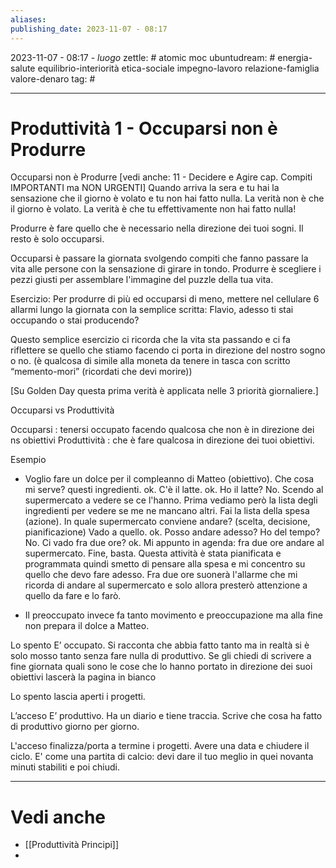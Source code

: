 ```yaml
---
aliases: 
publishing_date: 2023-11-07 - 08:17
---
```

2023-11-07 - 08:17 - *luogo*
zettle: # atomic moc
ubuntudream: # energia-salute equilibrio-interiorità etica-sociale impegno-lavoro relazione-famiglia valore-denaro 
tag: #

---
# Produttività 1 - Occuparsi non è Produrre

Occuparsi non è Produrre
[vedi anche: 11 - Decidere e Agire cap. Compiti IMPORTANTI ma NON URGENTI]
Quando arriva la sera e tu hai la sensazione che il giorno è volato e tu non hai fatto nulla. La verità non è che il giorno è volato. La verità è che tu effettivamente non hai fatto nulla!

Produrre è fare quello che è necessario nella direzione dei tuoi sogni. Il resto è solo occuparsi.

Occuparsi è passare la giornata svolgendo compiti che fanno passare la vita alle persone con la sensazione di girare in tondo.
Produrre è scegliere i pezzi giusti per assemblare l'immagine del puzzle della tua vita.

Esercizio:
Per produrre di più ed occuparsi di meno, mettere nel cellulare 6 allarmi lungo la giornata con la semplice scritta: Flavio, adesso ti stai occupando o stai producendo?

Questo semplice esercizio ci ricorda che la vita sta passando e ci fa riflettere se quello che stiamo facendo ci porta in direzione del nostro sogno o no.
(è qualcosa di simile alla moneta da tenere in tasca con scritto “memento-mori” (ricordati che devi morire))

[Su Golden Day questa prima verità è applicata nelle 3 priorità giornaliere.]

Occuparsi vs Produttività 

Occuparsi : tenersi occupato facendo qualcosa che non è in direzione dei ns obiettivi
Produttività : che è fare qualcosa in direzione dei tuoi obiettivi.

Esempio
- Voglio fare un dolce per il compleanno di Matteo (obiettivo).
Che cosa mi serve? questi ingredienti. ok. C'è il latte. ok. Ho il latte? No.
Scendo al supermercato a vedere se ce l'hanno. Prima vediamo però la lista degli ingredienti per vedere se me ne mancano altri. Fai la lista della spesa (azione). 
In quale supermercato conviene andare? (scelta, decisione, pianificazione) Vado a quello. ok. Posso andare adesso? Ho del tempo? No. Ci vado fra due ore? ok. Mi appunto in agenda: fra due ore andare al supermercato. 
Fine, basta. Questa attività è stata pianificata e programmata quindi smetto di pensare alla spesa e mi concentro su quello che devo fare adesso. 
Fra due ore suonerà l'allarme che mi ricorda di andare al supermercato e solo allora presterò attenzione a quello da fare e lo farò.

- Il preoccupato invece fa tanto movimento e preoccupazione ma alla fine non prepara il dolce a Matteo.

Lo spento E’ occupato. Si racconta che abbia fatto tanto ma in realtà si è solo mosso tanto senza fare nulla di produttivo. Se gli chiedi di scrivere a fine giornata quali sono le cose che lo hanno portato in direzione dei suoi obiettivi lascerà la pagina in bianco

Lo spento lascia aperti i progetti.

L’acceso E’ produttivo. Ha un diario e tiene traccia. Scrive che cosa ha fatto di produttivo giorno per giorno.

L'acceso finalizza/porta a termine i progetti.
Avere una data e chiudere il ciclo. E' come una partita di calcio: devi dare il tuo meglio in quei novanta minuti stabiliti e poi chiudi.



---
# Vedi anche
- [[Produttività Principi]]
- 
